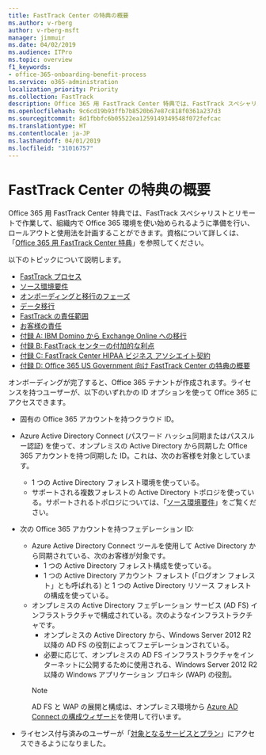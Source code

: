 ```yaml
---
title: FastTrack Center の特典の概要
ms.author: v-rberg
author: v-rberg-msft
manager: jimmuir
ms.date: 04/02/2019
ms.audience: ITPro
ms.topic: overview
f1_keywords:
- office-365-onboarding-benefit-process
ms.service: o365-administration
localization_priority: Priority
ms.collection: FastTrack
description: Office 365 用 FastTrack Center 特典では、FastTrack スペシャリストとリモートで作業して、組織内で Office 365 環境を使い始められるように準備を行い、ロールアウトと使用法を計画することができます。資格について詳しくは、「Office 365 用 FastTrack Center 特典」を参照してください。
ms.openlocfilehash: 9c6cd19b93ffb7b8520b67e87c818f0361a237d3
ms.sourcegitcommit: 8d1fbbfc6b05522ea1259149349548f072fefcac
ms.translationtype: HT
ms.contentlocale: ja-JP
ms.lasthandoff: 04/01/2019
ms.locfileid: "31016757"
---
```

# <a name="fasttrack-center-benefit-overview"></a>FastTrack Center の特典の概要

Office 365 用 FastTrack Center 特典では、FastTrack スペシャリストとリモートで作業して、組織内で Office 365 環境を使い始められるように準備を行い、ロールアウトと使用法を計画することができます。資格について詳しくは、「[Office 365 用 FastTrack Center 特典](O365-fasttrack-benefit-for-office-365.md)」を参照してください。
  
以下のトピックについて説明します。
- [FastTrack プロセス](O365-fasttrack-process.md) 
- [ソース環境要件](O365-source-environment-expectations.md)
- [オンボーディングと移行のフェーズ](O365-onboarding-and-migration.md)
- [データ移行](O365-data-migration.md)
- [FastTrack の責任範囲](O365-fasttrack-responsibilities.md)
- [お客様の責任](O365-your-responsibilities.md) 
- [付録 A: IBM Domino から Exchange Online への移行](O365-from-ibm-domino-to-exchange-online.md)
- [付録 B: FastTrack センターの付加的な利点](O365-fasttrack-additional-benefits.md)
- [付録 C: FastTrack Center HIPAA ビジネス アソシエイト契約](O365-hipaa-business-associate-agreement.md)
- [付録 D: Office 365 US Government 向け FastTrack Center の特典の概要](US-Gov-appendix-overview.md)
    
オンボーディングが完了すると、Office 365 テナントが作成されます。ライセンスを持つユーザーが、以下のいずれかの ID オプションを使って Office 365 にアクセスできます。
- 固有の Office 365 アカウントを持つクラウド ID。
- Azure Active Directory Connect (パスワード ハッシュ同期またはパススルー認証) を使って、オンプレミスの Active Directory から同期した Office 365 アカウントを持つ同期した ID。これは、次のお客様を対象としています。
  - 1 つの Active Directory フォレスト環境を使っている。
  - サポートされる複数フォレストの Active Directory トポロジを使っている。サポートされるトポロジについては、「[ソース環境要件](O365-source-environment-expectations.md)」をご覧ください。
- 次の Office 365 アカウントを持つフェデレーション ID:
  - Azure Active Directory Connect ツールを使用して Active Directory から同期されている、次のお客様が対象です。
      - 1 つの Active Directory フォレスト構成を使っている。
      - 1 つの Active Directory アカウント フォレスト (「ログオン フォレスト」とも呼ばれる) と 1 つの Active Directory リソース フォレストの構成を使っている。
  - オンプレミスの Active Directory フェデレーション サービス (AD FS) インフラストラクチャで構成されている。次のようなインフラストラクチャです。
      - オンプレミスの Active Directory から、Windows Server 2012 R2 以降の AD FS の役割によってフェデレーションされている。
      - 必要に応じて、オンプレミスの AD FS インフラストラクチャをインターネットに公開するために使用される、Windows Server 2012 R2 以降の Windows アプリケーション プロキシ (WAP) の役割。
    > [!NOTE]
    > AD FS と WAP の展開と構成は、オンプレミス環境から [Azure AD Connect の構成ウィザード](https://go.microsoft.com/fwlink/?linkid=844794)を使用して行います。 
  
- ライセンス付与済みのユーザーが「[対象となるサービスとプラン](M365-eligible-services-and-plans.md)」にアクセスできるようになりました。
    

 
